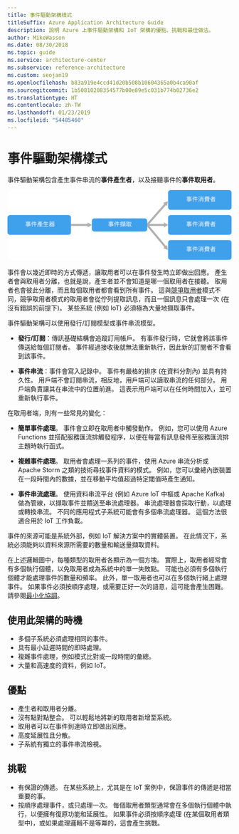 ```yaml
---
title: 事件驅動架構樣式
titleSuffix: Azure Application Architecture Guide
description: 說明 Azure 上事件驅動架構和 IoT 架構的優點、挑戰和最佳做法。
author: MikeWasson
ms.date: 08/30/2018
ms.topic: guide
ms.service: architecture-center
ms.subservice: reference-architecture
ms.custom: seojan19
ms.openlocfilehash: b83a919e4ccd41d20b508b10604365a0b4ca90af
ms.sourcegitcommit: 1b50810208354577b00e89e5c031b774b02736e2
ms.translationtype: HT
ms.contentlocale: zh-TW
ms.lasthandoff: 01/23/2019
ms.locfileid: "54485460"
---
```

# <a name="event-driven-architecture-style"></a>事件驅動架構樣式

事件驅動架構包含產生事件串流的**事件產生者**，以及接聽事件的**事件取用者**。

![事件驅動架構樣式圖](./images/event-driven.svg)

事件會以幾近即時的方式傳遞，讓取用者可以在事件發生時立即做出回應。 產生者會與取用者分離，也就是說，產生者並不會知道是哪一個取用者在接聽。 取用者也會彼此分離，而且每個取用者都會看到所有事件。 這與[競爭取用者][competing-consumers]模式不同，競爭取用者模式的取用者會從佇列提取訊息，而且一個訊息只會處理一次 (在沒有錯誤的前提下)。 某些系統 (例如 IoT) 必須極為大量地擷取事件。

事件驅動架構可以使用發行/訂閱模型或事件串流模型。

- **發行/訂閱**：傳訊基礎結構會追蹤訂用帳戶。 有事件發行時，它就會將該事件傳送給每個訂閱者。 事件經過接收後就無法重新執行，因此新的訂閱者不會看到該事件。

- **事件串流**：事件會寫入記錄中。 事件有嚴格的排序 (在資料分割內) 並具有持久性。 用戶端不會訂閱串流，相反地，用戶端可以讀取串流的任何部分。 用戶端負責讓其在串流中的位置前進。 這表示用戶端可以在任何時間加入，並可重新執行事件。

在取用者端，則有一些常見的變化：

- **簡單事件處理**。 事件會立即在取用者中觸發動作。 例如，您可以使用 Azure Functions 並搭配服務匯流排觸發程序，以便在每當有訊息發佈至服務匯流排主題時執行函式。

- **複雜事件處理**。 取用者會處理一系列的事件，使用 Azure 串流分析或 Apache Storm 之類的技術尋找事件資料的模式。 例如，您可以彙總內嵌裝置在一段時間內的數據，並在移動平均值超過特定閾值時產生通知。

- **事件串流處理**。 使用資料串流平台 (例如 Azure IoT 中樞或 Apache Kafka) 做為管線，以擷取事件並饋送至串流處理器。 串流處理器會採取行動，以處理或轉換串流。 不同的應用程式子系統可能會有多個串流處理器。 這個方法很適合用於 IoT 工作負載。

事件的來源可能是系統外部，例如 IoT 解決方案中的實體裝置。 在此情況下，系統必須能夠以資料來源所需要的數量和輸送量擷取資料。

在上述邏輯圖中，每種類型的取用者各顯示為一個方塊。 實際上，取用者經常會有多個執行個體，以免取用者成為系統中的單一失敗點。 可能也必須有多個執行個體才能處理事件的數量和頻率。 此外，單一取用者也可以在多個執行緒上處理事件。 如果事件必須按順序處理，或需要正好一次的語意，這可能會產生困難。 請參閱[最小化協調][minimize-coordination]。

## <a name="when-to-use-this-architecture"></a>使用此架構的時機

- 多個子系統必須處理相同的事件。
- 具有最小延遲時間的即時處理。
- 複雜事件處理，例如模式比對或一段時間的彙總。
- 大量和高速度的資料，例如 IoT。

## <a name="benefits"></a>優點

- 產生者和取用者分離。
- 沒有點對點整合。 可以輕鬆地將新的取用者新增至系統。
- 取用者可以在事件到達時立即做出回應。
- 高度延展性且分散。
- 子系統有獨立的事件串流檢視。

## <a name="challenges"></a>挑戰

- 有保證的傳遞。 在某些系統上，尤其是在 IoT 案例中，保證事件的傳遞是相當重要的事。
- 按順序處理事件，或只處理一次。 每個取用者類型通常會在多個執行個體中執行，以便擁有復原功能和延展性。 如果事件必須按順序處理 (在某個取用者類型中)，或如果處理邏輯不是等冪的，這會產生挑戰。

 <!-- links -->

[competing-consumers]: ../../patterns/competing-consumers.md
[minimize-coordination]: ../design-principles/minimize-coordination.md
